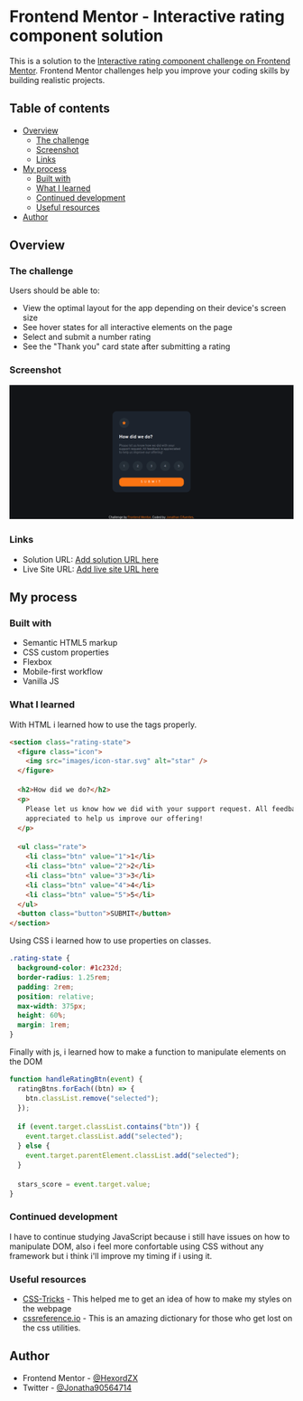 # Frontend Mentor - Interactive rating component solution

This is a solution to the [Interactive rating component challenge on Frontend Mentor](https://www.frontendmentor.io/challenges/interactive-rating-component-koxpeBUmI). Frontend Mentor challenges help you improve your coding skills by building realistic projects.

## Table of contents

- [Overview](#overview)
  - [The challenge](#the-challenge)
  - [Screenshot](#screenshot)
  - [Links](#links)
- [My process](#my-process)
  - [Built with](#built-with)
  - [What I learned](#what-i-learned)
  - [Continued development](#continued-development)
  - [Useful resources](#useful-resources)
- [Author](#author)

## Overview

### The challenge

Users should be able to:

- View the optimal layout for the app depending on their device's screen size
- See hover states for all interactive elements on the page
- Select and submit a number rating
- See the "Thank you" card state after submitting a rating

### Screenshot

![](./Screenshot.png)

### Links

- Solution URL: [Add solution URL here](https://www.frontendmentor.io/solutions/interactive-rating-component-using-html-css-and-js-IHhsoTbviU)
- Live Site URL: [Add live site URL here](https://hexordzx.github.io/Interactive-Rating-Component/)

## My process

### Built with

- Semantic HTML5 markup
- CSS custom properties
- Flexbox
- Mobile-first workflow
- Vanilla JS

### What I learned

With HTML i learned how to use the tags properly.

```html
<section class="rating-state">
  <figure class="icon">
    <img src="images/icon-star.svg" alt="star" />
  </figure>

  <h2>How did we do?</h2>
  <p>
    Please let us know how we did with your support request. All feedback is
    appreciated to help us improve our offering!
  </p>

  <ul class="rate">
    <li class="btn" value="1">1</li>
    <li class="btn" value="2">2</li>
    <li class="btn" value="3">3</li>
    <li class="btn" value="4">4</li>
    <li class="btn" value="5">5</li>
  </ul>
  <button class="button">SUBMIT</button>
</section>
```

Using CSS i learned how to use properties on classes.

```css
.rating-state {
  background-color: #1c232d;
  border-radius: 1.25rem;
  padding: 2rem;
  position: relative;
  max-width: 375px;
  height: 60%;
  margin: 1rem;
}
```

Finally with js, i learned how to make a function to manipulate elements on the DOM

```js
function handleRatingBtn(event) {
  ratingBtns.forEach((btn) => {
    btn.classList.remove("selected");
  });

  if (event.target.classList.contains("btn")) {
    event.target.classList.add("selected");
  } else {
    event.target.parentElement.classList.add("selected");
  }

  stars_score = event.target.value;
}
```

### Continued development

I have to continue studying JavaScript because i still have issues on how to manipulate DOM, also i feel more confortable using CSS without any framework but i think i'll improve my timing if i using it.

### Useful resources

- [CSS-Tricks](https://css-tricks.com/) - This helped me to get an idea of how to make my styles on the webpage
- [cssreference.io](https://cssreference.io/) - This is an amazing dictionary for those who get lost on the css utilities.

## Author

- Frontend Mentor - [@HexordZX](https://www.frontendmentor.io/profile/HexordZX)
- Twitter - [@Jonatha90564714](https://twitter.com/Jonatha90564714)
